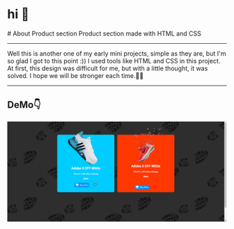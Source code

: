 <h1>hi 🖖</h1>
# About Product section
Product section made with HTML and CSS

 ---

 <p>
   Well this is another one of my early mini projects, simple as they are, but I'm so glad I got to this point :))
I used tools like HTML and CSS in this project. At first, this design was difficult for me, but with a little thought, it was solved. I hope we will be stronger each time.💪🌱
 </p>

 ---
 <h2>DeMo👇</h2>
 <img src='https://github.com/alirezza-mo/Product-section/blob/master/Screenshot%202023-12-10%20101320.png?raw=true'>
